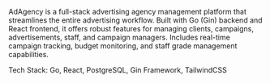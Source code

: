 AdAgency is a full-stack advertising agency management platform that streamlines the entire advertising workflow. Built with Go (Gin) backend and React frontend, it offers robust features for managing clients, campaigns, advertisements, staff, and campaign managers. Includes real-time campaign tracking, budget monitoring, and staff grade management capabilities.

Tech Stack: Go, React, PostgreSQL, Gin Framework, TailwindCSS
